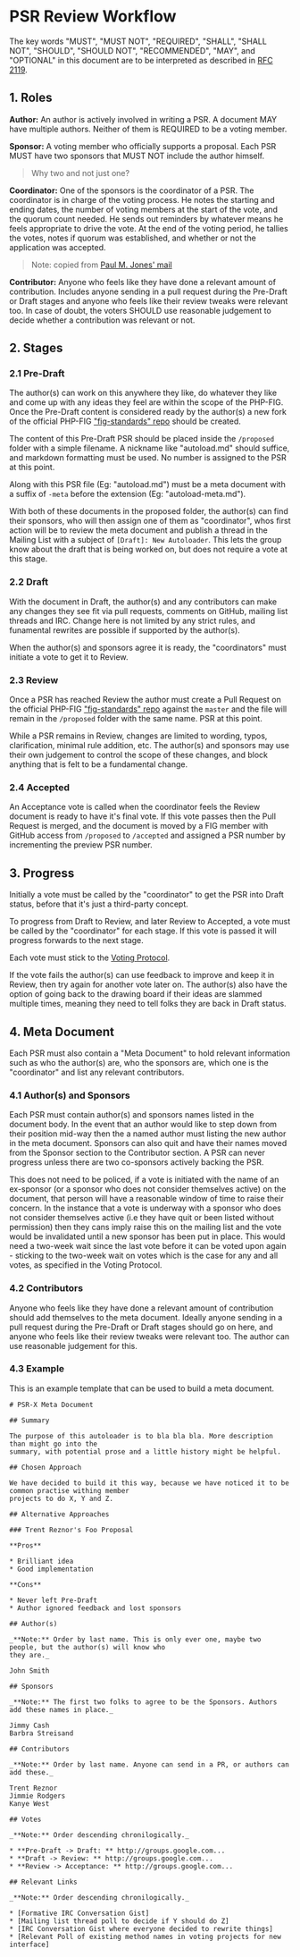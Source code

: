 # PSR Review Workflow

The key words "MUST", "MUST NOT", "REQUIRED", "SHALL", "SHALL NOT", "SHOULD",
"SHOULD NOT", "RECOMMENDED", "MAY", and "OPTIONAL" in this document are to be
interpreted as described in [RFC 2119](http://tools.ietf.org/html/rfc2119).


## 1. Roles

**Author:** An author is actively involved in writing a PSR. A document MAY have multiple authors. Neither
of them is REQUIRED to be a voting member.

**Sponsor:** A voting member who officially supports a proposal. Each PSR MUST have two sponsors that
MUST NOT include the author himself.

> Why two and not just one?

**Coordinator:** One of the sponsors is the coordinator of a PSR. The coordinator is in charge of the
voting process. He notes the starting and ending dates, the number of voting members at the start of the
vote, and the quorum count needed. He sends out reminders by whatever means he feels appropriate to drive
the vote. At the end of the voting period, he tallies the votes, notes if quorum was established, and
whether or not the application was accepted.

> Note: copied from [Paul M. Jones' mail](https://groups.google.com/d/msg/php-fig/I0urcaIsEpk/uqQMb4bqlGwJ)

**Contributor:** Anyone who feels like they have done a relevant amount of contribution. Includes anyone
sending in a pull request during the Pre-Draft or Draft stages and anyone who feels like their review
tweaks were relevant too. In case of doubt, the voters SHOULD use reasonable judgement to decide whether
a contribution was relevant or not.

## 2. Stages

### 2.1 Pre-Draft

The author(s) can work on this anywhere they like, do whatever they like and come up with any ideas they 
feel are within the scope of the PHP-FIG. Once the Pre-Draft content is considered ready by the author(s)
a new fork of the official PHP-FIG ["fig-standards" repo][repo] should be created.

The content of this Pre-Draft PSR should be placed inside the `/proposed` folder with a simple filename. 
A nickname like "autoload.md" should suffice, and markdown formatting must be used. No number is assigned 
to the PSR at this point.

Along with this PSR file (Eg: "autoload.md") must be a meta document with a suffix of `-meta` before the 
extension (Eg: "autoload-meta.md"). 

With both of these documents in the proposed folder, the author(s) can find their sponsors, who will then 
assign one of them as "coordinator", whos first action will be to review the meta document and publish 
a thread in the Mailing List with a subject of `[Draft]: New Autoloader`. This lets the group know about 
the draft that is being worked on, but does not require a vote at this stage. 

### 2.2 Draft

With the document in Draft, the author(s) and any contributors can make any changes they see fit via pull 
requests, comments on GitHub, mailing list threads and IRC. Change here is not limited by any strict rules, 
and funamental rewrites are possible if supported by the author(s).

When the author(s) and sponsors agree it is ready, the "coordinators" must initiate a vote to get it to Review.

### 2.3 Review

Once a PSR has reached Review the author must create a Pull Request on the official PHP-FIG ["fig-standards" 
repo][repo] against the `master` and the file will remain in the `/proposed` folder with the same name.
PSR at this point.

While a PSR remains in Review, changes are limited to wording, typos, clarification, minimal rule addition, 
etc. The author(s) and sponsors may use their own judgement to control the scope of these changes, and 
block anything that is felt to be a fundamental change.

### 2.4 Accepted

An Acceptance vote is called when the coordinator feels the Review document is ready to have it's final vote. 
If this vote passes then the Pull Request is merged, and the document is moved by a FIG member with 
GitHub access from `/proposed` to `/accepted` and assigned a PSR number by incrementing the preview PSR number.

## 3. Progress

Initially a vote must be called by the "coordinator" to get the PSR into Draft status, before that it's just 
a third-party concept.

To progress from Draft to Review, and later Review to Accepted, a vote must be called by the "coordinator" 
for each stage. If this vote is passed it will progress forwards to the next stage.

Each vote must stick to the [Voting Protocol][voting].

If the vote fails the author(s) can use feedback to improve and keep it in Review, then try again for 
another vote later on. The author(s) also have the option of going back to the drawing board if their ideas 
are slammed multiple times, meaning they need to tell folks they are back in Draft status.

## 4. Meta Document

Each PSR must also contain a "Meta Document" to hold relevant information such as who the author(s) are, 
who the sponsors are, which one is the "coordinator" and list any relevant contributors.

### 4.1 Author(s) and Sponsors

Each PSR must contain author(s) and sponsors names listed in the document body. In the event that an author would 
like to step down from their position mid-way then the a named author must listing the new author in the meta 
document. Sponsors can also quit and have their names moved from the Sponsor section to the Contributor section.
A PSR can never progress unless there are two co-sponsors actively backing the PSR. 

This does not need to be policed, if a vote is initiated with the name of an ex-sponsor (or a sponsor who does not 
consider themselves active) on the document, that person will have a reasonable window of time to raise their 
concern. In the instance that a vote is underway with a sponsor who does not consider themselves active (i.e they 
have quit or been listed without permission) then they cans imply raise this on the mailing list and the vote 
would be invalidated until a new sponsor has been put in place. This would need a two-week wait since the last vote 
before it can be voted upon again - sticking to the two-week wait on votes which is the case for any and all votes, 
as specified in the Voting Protocol.

### 4.2 Contributors

Anyone who feels like they have done a relevant amount of contribution should add themselves to the 
meta document. Ideally anyone sending in a pull request during the Pre-Draft or Draft stages should go on here,
and anyone who feels like their review tweaks were relevant too. The author can use reasonable judgement for 
this.

### 4.3 Example

This is an example template that can be used to build a meta document. 

    # PSR-X Meta Document

    ## Summary

    The purpose of this autoloader is to bla bla bla. More description than might go into the 
    summary, with potential prose and a little history might be helpful.

    ## Chosen Approach

    We have decided to build it this way, because we have noticed it to be common practise withing member 
    projects to do X, Y and Z. 

    ## Alternative Approaches

    ### Trent Reznor's Foo Proposal

    **Pros**

    * Brilliant idea
    * Good implementation

    **Cons**

    * Never left Pre-Draft
    * Author ignored feedback and lost sponsors

    ## Author(s)

    _**Note:** Order by last name. This is only ever one, maybe two people, but the author(s) will know who 
    they are._

    John Smith

    ## Sponsors

    _**Note:** The first two folks to agree to be the Sponsors. Authors add these names in place._

    Jimmy Cash
    Barbra Streisand

    ## Contributors

    _**Note:** Order by last name. Anyone can send in a PR, or authors can add these._

    Trent Reznor
    Jimmie Rodgers
    Kanye West

    ## Votes

    _**Note:** Order descending chronilogically._

    * **Pre-Draft -> Draft: ** http://groups.google.com...
    * **Draft -> Review: ** http://groups.google.com...
    * **Review -> Acceptance: ** http://groups.google.com...

    ## Relevant Links

    _**Note:** Order descending chronilogically._

    * [Formative IRC Conversation Gist]
    * [Mailing list thread poll to decide if Y should do Z]
    * [IRC Conversation Gist where everyone decided to rewrite things]
    * [Relevant Poll of existing method names in voting projects for new interface]

  [repo]: https://github.com/php-fig/fig-standards/tree/master
  [voting]: https://github.com/php-fig/fig-standards/blob/master/bylaws/001-voting-protocol.md
